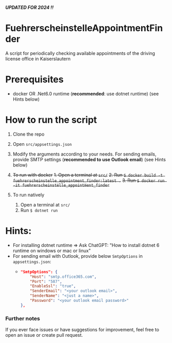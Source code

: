 **_UPDATED FOR 2024 !!_**

# FuehrerscheinstelleAppointmentFinder
A script for periodically checking available appointments of the driving license office in Kaiserslautern

# Prerequisites
- docker OR .Net6.0 runtime (**recommended**: use dotnet runtime) (see Hints below)

# How to run the script
1. Clone the repo
2. Open `src/appsettings.json`
3. Modify the arguments according to your needs. For sending emails, provide SMTP settings (**recommended to use Outlook email**) (see Hints below)

4. ~~To run with docker~~
	~~1. Open a terminal at `src/`~~
	~~2. Run `$ docker build -t fuehrerscheinstelle_appointment_finder:latest .`~~
	~~3. Run `$ docker run -it fuehrerscheinstelle_appointment_finder`~~
5. To run natively
	1. Open a terminal at `src/`
	2. Run `$ dotnet run`

# Hints:
- For installing dotnet runtime => Ask ChatGPT: "How to install dotnet 6 runtime on windows or mac or linux"
- For sending email with Outlook, provide below `SmtpOptions` in `appsettings.json`:
  - ```json
	"SmtpOptions": {
        "Host": "smtp.office365.com",
        "Port": "587",
        "EnableSsl": "true",
        "SenderEmail": "<your outlook email>",
        "SenderName": "<just a name>",
        "Password": "<your outlook email password>"
    },
    ```

### Further notes
If you ever face issues or have suggestions for improvement, feel free to open an issue or create pull request.
